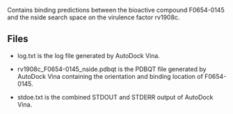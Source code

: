 Contains binding predictions between the bioactive compound F0654-0145 and the nside search space on the virulence factor rv1908c.

## Files

- log.txt is the log file generated by AutoDock Vina.

- rv1908c_F0654-0145_nside.pdbqt is the PDBQT file generated by AutoDock Vina containing the orientation and binding location of F0654-0145.

- stdoe.txt is the combined STDOUT and STDERR output of AutoDock Vina.

